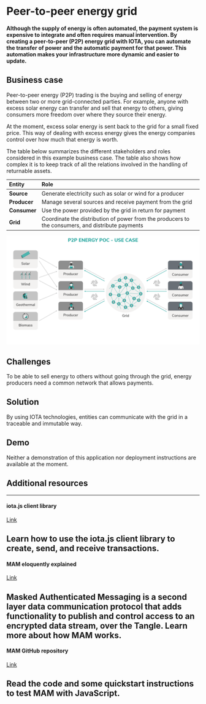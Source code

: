 # Peer-to-peer energy grid

**Although the supply of energy is often automated, the payment system is expensive to integrate and often requires manual intervention. By creating a peer-to-peer (P2P) energy grid with IOTA, you can automate the transfer of power and the automatic payment for that power. This automation makes your infrastructure more dynamic and easier to update.**

## Business case

Peer-to-peer energy (P2P) trading is the buying and selling of energy between two or more grid-connected parties. For example, anyone with excess solar energy can transfer and sell that energy to others, giving consumers more freedom over where they source their energy.

At the moment, excess solar energy is sent back to the grid for a small fixed price. This way of dealing with excess energy gives the energy companies control over how much that energy is worth.

The table below summarizes the different stakeholders and roles considered in this example business case. The table also shows how complex it is to keep track of all the relations involved in the handling of returnable assets.

**Entity** | **Role**|
|:---|:---|
|**Source**|Generate electricity such as solar or wind for a producer|
|**Producer**| Manage several sources and receive payment from the grid|
|**Consumer** |Use the power provided by the grid in return for payment|
|**Grid**| Coordinate the distribution of power from the producers to the consumers, and distribute payments|

![P2P Energy PoC - Use Case Picture](../images/p2p_use_case.png)

## Challenges

To be able to sell energy to others without going through the grid, energy producers need a common network that allows payments.

## Solution

By using IOTA technologies, entities can communicate with the grid in a traceable and immutable way.

## Demo

Neither a demonstration of this application nor deployment instructions are  available at the moment.

## Additional resources

---------------
#### iota.js client library ####
[Link](root://client-libraries/0.1/getting-started/js-quickstart.md)

Learn how to use the iota.js client library to create, send, and receive transactions.
---
#### MAM eloquently explained ####
[Link](https://blog.iota.org/introducing-masked-authenticated-messaging-e55c1822d50e)

Masked Authenticated Messaging is a second layer data communication protocol that adds functionality to publish and control access to an encrypted data stream, over the Tangle. Learn more about how MAM works.
---
#### MAM GitHub repository ####
[Link](https://github.com/iotaledger/mam.client.js)

Read the code and some quickstart instructions to test MAM with JavaScript.
---------------


